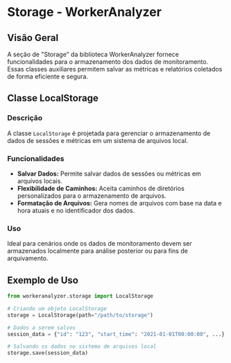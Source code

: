 # Storage - WorkerAnalyzer

## Visão Geral
A seção de "Storage" da biblioteca WorkerAnalyzer fornece funcionalidades para o armazenamento dos dados de monitoramento. Essas classes auxiliares permitem salvar as métricas e relatórios coletados de forma eficiente e segura.

## Classe LocalStorage

### Descrição
A classe `LocalStorage` é projetada para gerenciar o armazenamento de dados de sessões e métricas em um sistema de arquivos local.

### Funcionalidades
- **Salvar Dados:** Permite salvar dados de sessões ou métricas em arquivos locais.
- **Flexibilidade de Caminhos:** Aceita caminhos de diretórios personalizados para o armazenamento de arquivos.
- **Formatação de Arquivos:** Gera nomes de arquivos com base na data e hora atuais e no identificador dos dados.

### Uso
Ideal para cenários onde os dados de monitoramento devem ser armazenados localmente para análise posterior ou para fins de arquivamento.

## Exemplo de Uso

```python
from workeranalyzer.storage import LocalStorage

# Criando um objeto LocalStorage
storage = LocalStorage(path="/path/to/storage")

# Dados a serem salvos
session_data = {"id": "123", "start_time": "2021-01-01T00:00:00", ...}

# Salvando os dados no sistema de arquivos local
storage.save(session_data)
